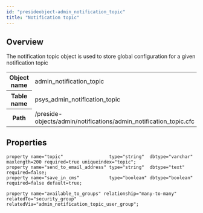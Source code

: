 ```yaml
---
id: "presideobject-admin_notification_topic"
title: "Notification topic"
---
```


## Overview


The notification topic object is used to store global configuration for a given notification topic

<div class="table-responsive"><table class="table table-condensed"><tr><th>Object name</th><td>  admin_notification_topic</td></tr><tr><th>Table name</th><td>  psys_admin_notification_topic</td></tr><tr><th>Path</th><td>  /preside-objects/admin/notifications/admin_notification_topic.cfc</td></tr></table></div>

## Properties


```luceescript
property name="topic"                 type="string"  dbtype="varchar" maxlength=200 required=true uniqueindex="topic";
property name="send_to_email_address" type="string"  dbtype="text"                  required=false;
property name="save_in_cms"           type="boolean" dbtype="boolean"               required=false default=true;

property name="available_to_groups" relationship="many-to-many" relatedTo="security_group" relatedVia="admin_notification_topic_user_group";
```